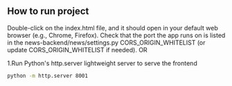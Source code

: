 
## How to run project
Double-click on the index.html file, and it should open in your default web browser (e.g., Chrome, Firefox).
Check that the port the app runs on is listed in the news-backend/news/settings.py CORS_ORIGIN_WHITELIST (or update CORS_ORIGIN_WHITELIST if needed).
OR

1.Run Python's http.server lightweight server to serve the frontend
```bash
python -m http.server 8001
```
